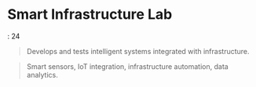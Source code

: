 # Smart Infrastructure Lab

: 24

> Develops and tests intelligent systems integrated with infrastructure.
> 

> Smart sensors, IoT integration, infrastructure automation, data analytics.
>